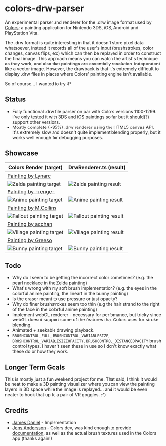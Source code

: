 # colors-drw-parser
 
An experimental parser and renderer for the .drw image format used by [Colors](http://colorslive.com/); a painting application for Nintendo 3DS, iOS, Android and PlayStation Vita.

The .drw format is quite interesting in that it doesn't store pixel data whatsoever, instead it records all of the user's input (brushstrokes, color changes, canvas flips, etc) which can then be replayed in order to construct the final image. This approach means you can watch the artist's technique as they work, and also that paintings are essentially resolution-independent like a vector image. However, the drawback is that it's extremely difficult to display .drw files in places where Colors' painting engine isn't available.

So of course... I wanted to try :P

## Status

* Fully functional .drw file parser on par with Colors versions 1100-1299. I've only tested it with 3DS and iOS paintings so far but it should(?) support other versions.
* Mostly complete (~95%) .drw renderer using the HTML5 canvas API. It's extremely slow and doesn't quite implement blending properly, but it works well enough for debugging purposes.

## Showcase

| Colors Render (target) | DrwRenderer.ts (result) |
|--|--|
| [Painting by Lynarc](https://www.colorslive.com/details/4353728) |
| ![Zelda painting target](https://raw.githubusercontent.com/jaames/colors-drw-parser/master/showcase/4353728_target.png) | ![Zelda painting result](https://raw.githubusercontent.com/jaames/colors-drw-parser/master/showcase/4353728_result.png) |
| [Painting by -renge-](https://www.colorslive.com/details/4389509) |
| ![Anime painting target](https://raw.githubusercontent.com/jaames/colors-drw-parser/master/showcase/4389509_target.png) | ![Anime painting result](https://raw.githubusercontent.com/jaames/colors-drw-parser/master/showcase/4389509_result.png) |
| [Painting by M.Collins](https://www.colorslive.com/details/4390483) |
| ![Fallout painting target](https://raw.githubusercontent.com/jaames/colors-drw-parser/master/showcase/4390483_target.png) | ![Fallout painting result](https://raw.githubusercontent.com/jaames/colors-drw-parser/master/showcase/4390483_result.png) |
| [Painting by acchan](https://www.colorslive.com/details/4389168) |
| ![Village painting target](https://raw.githubusercontent.com/jaames/colors-drw-parser/master/showcase/4389168_target.png) | ![Village painting result](https://raw.githubusercontent.com/jaames/colors-drw-parser/master/showcase/4389168_result.png) |
| [Painting by Greeso](https://www.colorslive.com/details/4390461) |
| ![Bunny painting target](https://raw.githubusercontent.com/jaames/colors-drw-parser/master/showcase/4390461_target.png) | ![Bunny painting result](https://raw.githubusercontent.com/jaames/colors-drw-parser/master/showcase/4390461_result.png) |




## Todo

* Why do I seem to be getting the incorrect color sometimes? (e.g. the pearl necklace in the Zelda painting)
* What's wrong with my soft brush implementation? (e.g. the eyes in the colorful anime painting, the lineart in the bunny painting)
* Is the eraser meant to use pressure or just opacity?
* Why do finer brushstrokes seem too thin (e.g the hair strand to the right of the face in the colorful anime painting)
* Implement webGL renderer - necessary for perfomance, but tricky since webGL doesnt support some of the features that Colors uses for stroke blending.
* Animated + seekable drawing playback.
* `BRUSHCONTROL_FULL`, `BRUSHCONTROL_VARIABLESIZE`, `BRUSHCONTROL_VARIABLESIZEOPACITY`, `BRUSHCONTROL_DISTANCEOPACITY` brush control types. I haven't seen these in use so I don't know exactly what these do or how they work.

## Longer Term Goals

This is mostly just a fun weekend project for me. That said, I think it would be neat to make a 3D painting visualizer where you can view the painting layers in 3D space while the image is replayed... and it would be even neater to hook that up to a pair of VR goggles. :^)

## Credits
* [James Daniel](https://github.com/jaames) - Implementation
* [Jens Andersson](http://collectingsmiles.com/) - Colors dev, was kind enough to provide [documentation](https://www.dropbox.com/s/fmjptpshi93bojp/DRW%20Format%201200.docx?dl=0), as well as the actual brush textures used in the Colors app (thanks again!)
